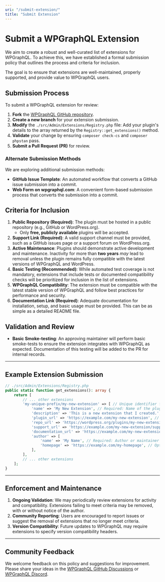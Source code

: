 ```yaml
---
uri: "/submit-extension/"
title: "Submit Extension"
---
```


# Submit a WPGraphQL Extension

We aim to create a robust and well-curated list of extensions for WPGraphQL. To achieve this, we have established a formal submission policy that outlines the process and criteria for inclusion. 

The goal is to ensure that extensions are well-maintained, properly supported, and provide value to WPGraphQL users.

## Submission Process

To submit a WPGraphQL extension for review:

1. **Fork** the [WPGraphQL GitHub repository](https://github.com/wp-graphql/wp-graphql).
2. **Create a new branch** for your extension submission.
3. **Modify** the `./src/Admin/Extensions/Registry.php` file: Add your plugin's details to the array returned by the `Registry::get_extensions()` method.
4. **Validate** your change by ensuring `composer check-cs` and `composer phpstan` pass.
5. **Submit a Pull Request (PR)** for review.

### Alternate Submission Methods

We are exploring additional submission methods:

- **GitHub Issue Template**: An automated workflow that converts a GitHub issue submission into a commit.
- **Web Form on wpgraphql.com**: A convenient form-based submission process that converts the submission into a commit.

## Criteria for Inclusion

1. **Public Repository (Required)**: The plugin must be hosted in a public repository (e.g., GitHub or WordPress.org).
    - Only **free, publicly available** plugins will be accepted.
2. **Support Link (Required)**: A valid support channel must be provided, such as a GitHub issues page or a support forum on WordPress.org.
3. **Active Maintenance**: Plugins should demonstrate active development and maintenance. Inactivity for more than **two years** _may_ lead to removal unless the plugin remains fully compatible with the latest versions of WPGraphQL and WordPress.
4. **Basic Testing (Recommended)**: While automated test coverage is not mandatory, extensions that include tests or documented compatibility checks will be prioritized for inclusion in the list of extensions.
5. **WPGraphQL Compatibility**: The extension must be compatible with the latest stable version of WPGraphQL and follow best practices for performance and security.
6. **Documentation Link (Required)**: Adequate documentation for installation, setup, and basic usage must be provided. This can be as simple as a detailed README file.

## Validation and Review

- **Basic Smoke-testing**: An approving maintainer will perform basic smoke-tests to ensure the extension integrates with WPGraphQL as expected. Documentation of this testing will be added to the PR for internal records.

---

## Example Extension Submission

```php
// ./src/Admin/Extensions/Registry.php
public static function get_extensions(): array {
	return [
		// ... other extensions
		'my-unique-prefix/my-new-extension' => [ // Unique identifier for the extension, this should be placed alphabetically in the list.
			'name' => 'My New Extension', // Required: Name of the plugin
			'description' => 'This is a new extension that I created.', // Required: Brief description (limit: 150 characters)
			'plugin_url' => 'https://example.com/my-new-extension', // Required: URL to the plugin repository or download
			'repo_url' => 'https://wordpress.org/plugins/my-new-extension', // Optional: URL to the plugin's source repository
			'support_url' => 'https://example.com/my-new-extension/support', // Required: URL for user support
			'documentation_url' => 'https://example.com/my-new-extension/docs', // Required: URL to the plugin's documentation
			'author' => [
				'name' => 'My Name', // Required: Author or maintainer name
				'homepage' => 'https://example.com/my-homepage', // Optional: URL to the author's profile or homepage
			],
		],
		// ... other extensions
	];
}
```

---

## Enforcement and Maintenance

1. **Ongoing Validation**: We may periodically review extensions for activity and compatibility. Extensions failing to meet criteria may be removed, with or without notice of the author.
2. **Community Reporting**: Users are encouraged to report issues or suggest the removal of extensions that no longer meet criteria.
3. **Version Compatibility**: Future updates to WPGraphQL may require extensions to specify version compatibility headers.

---

## Community Feedback

We welcome feedback on this policy and suggestions for improvement. Please share your ideas in the [WPGraphQL GitHub Discussions](https://github.com/wp-graphql/wp-graphql/discussions) or [WPGraphQL Discord](https://wpgraphql.com/discord).
